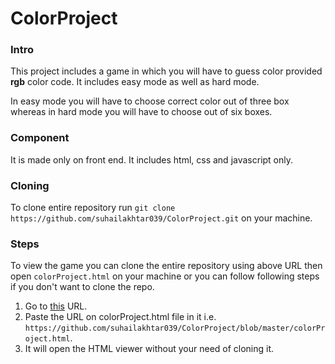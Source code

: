 # ColorProject

### Intro
This project includes a game in which you will have to guess color provided **rgb** color code. It includes easy mode as well as hard mode.


In easy mode you will have to choose correct color out of three box whereas in hard mode you will have to choose out of six boxes.

### Component
It is made only on front end. It includes html, css and javascript only.

### Cloning
To clone entire repository run `git clone https://github.com/suhailakhtar039/ColorProject.git` on your machine.

### Steps
To view the game you can clone the entire repository using above URL then open `colorProject.html` on your machine or you can follow following steps if you don't want to clone the repo.

1. Go to [this](http://htmlpreview.github.io/)  URL.
2. Paste the URL on colorProject.html file in it i.e. `https://github.com/suhailakhtar039/ColorProject/blob/master/colorProject.html`.
3. It will open the HTML viewer without your need of cloning it.
